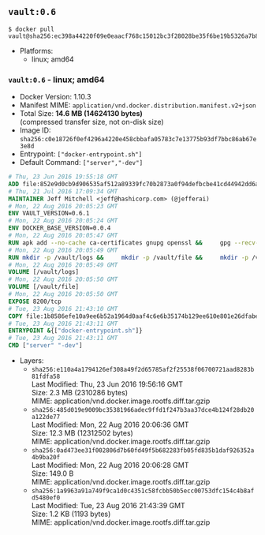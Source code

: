 ## `vault:0.6`

```console
$ docker pull vault@sha256:ec398a44220f09e0eaacf768c15012bc3f28028be35f6be19b5326a7b87ff0d0
```

-	Platforms:
	-	linux; amd64

### `vault:0.6` - linux; amd64

-	Docker Version: 1.10.3
-	Manifest MIME: `application/vnd.docker.distribution.manifest.v2+json`
-	Total Size: **14.6 MB (14624130 bytes)**  
	(compressed transfer size, not on-disk size)
-	Image ID: `sha256:c0e18726f0ef4296a4220e458cbbafa05783c7e13775b93df7bbc86ab67e3e8d`
-	Entrypoint: `["docker-entrypoint.sh"]`
-	Default Command: `["server","-dev"]`

```dockerfile
# Thu, 23 Jun 2016 19:55:18 GMT
ADD file:852e9d0cb9d906535af512a89339fc70b2873a0f94defbcbe41cd44942dd6ac8 in /
# Thu, 21 Jul 2016 17:09:34 GMT
MAINTAINER Jeff Mitchell <jeff@hashicorp.com> (@jefferai)
# Mon, 22 Aug 2016 20:05:23 GMT
ENV VAULT_VERSION=0.6.1
# Mon, 22 Aug 2016 20:05:24 GMT
ENV DOCKER_BASE_VERSION=0.0.4
# Mon, 22 Aug 2016 20:05:47 GMT
RUN apk add --no-cache ca-certificates gnupg openssl &&     gpg --recv-keys 91A6E7F85D05C65630BEF18951852D87348FFC4C &&     mkdir -p /tmp/build &&     cd /tmp/build &&     wget https://releases.hashicorp.com/docker-base/${DOCKER_BASE_VERSION}/docker-base_${DOCKER_BASE_VERSION}_linux_amd64.zip &&     wget https://releases.hashicorp.com/docker-base/${DOCKER_BASE_VERSION}/docker-base_${DOCKER_BASE_VERSION}_SHA256SUMS &&     wget https://releases.hashicorp.com/docker-base/${DOCKER_BASE_VERSION}/docker-base_${DOCKER_BASE_VERSION}_SHA256SUMS.sig &&     gpg --batch --verify docker-base_${DOCKER_BASE_VERSION}_SHA256SUMS.sig docker-base_${DOCKER_BASE_VERSION}_SHA256SUMS &&     grep ${DOCKER_BASE_VERSION}_linux_amd64.zip docker-base_${DOCKER_BASE_VERSION}_SHA256SUMS | sha256sum -c &&     unzip docker-base_${DOCKER_BASE_VERSION}_linux_amd64.zip &&     cp bin/gosu bin/dumb-init /bin &&     wget https://releases.hashicorp.com/vault/${VAULT_VERSION}/vault_${VAULT_VERSION}_linux_amd64.zip &&     wget https://releases.hashicorp.com/vault/${VAULT_VERSION}/vault_${VAULT_VERSION}_SHA256SUMS &&     wget https://releases.hashicorp.com/vault/${VAULT_VERSION}/vault_${VAULT_VERSION}_SHA256SUMS.sig &&     gpg --batch --verify vault_${VAULT_VERSION}_SHA256SUMS.sig vault_${VAULT_VERSION}_SHA256SUMS &&     grep vault_${VAULT_VERSION}_linux_amd64.zip vault_${VAULT_VERSION}_SHA256SUMS | sha256sum -c &&     unzip -d /bin vault_${VAULT_VERSION}_linux_amd64.zip &&     cd /tmp &&     rm -rf /tmp/build &&     apk del gnupg openssl &&     rm -rf /root/.gnupg
# Mon, 22 Aug 2016 20:05:49 GMT
RUN mkdir -p /vault/logs &&     mkdir -p /vault/file &&     mkdir -p /vault/config
# Mon, 22 Aug 2016 20:05:49 GMT
VOLUME [/vault/logs]
# Mon, 22 Aug 2016 20:05:50 GMT
VOLUME [/vault/file]
# Mon, 22 Aug 2016 20:05:50 GMT
EXPOSE 8200/tcp
# Tue, 23 Aug 2016 21:43:10 GMT
COPY file:1b8586efe10a9ee6b52a1964d0aaf4c6e6b35174b129ee610e801e26dfabedd3 in /usr/local/bin/docker-entrypoint.sh
# Tue, 23 Aug 2016 21:43:11 GMT
ENTRYPOINT &{["docker-entrypoint.sh"]}
# Tue, 23 Aug 2016 21:43:11 GMT
CMD ["server" "-dev"]
```

-	Layers:
	-	`sha256:e110a4a1794126ef308a49f2d65785af2f25538f06700721aad8283b81fdfa58`  
		Last Modified: Thu, 23 Jun 2016 19:56:16 GMT  
		Size: 2.3 MB (2310286 bytes)  
		MIME: application/vnd.docker.image.rootfs.diff.tar.gzip
	-	`sha256:485d019e9009bc35381966adec9ffd1f247b3aa37dce4b124f28db20a122de77`  
		Last Modified: Mon, 22 Aug 2016 20:06:36 GMT  
		Size: 12.3 MB (12312502 bytes)  
		MIME: application/vnd.docker.image.rootfs.diff.tar.gzip
	-	`sha256:0ad473ee31f002806d7b60fd49f5b682283fb05fd835b1daf926352a4b9ba20f`  
		Last Modified: Mon, 22 Aug 2016 20:06:28 GMT  
		Size: 149.0 B  
		MIME: application/vnd.docker.image.rootfs.diff.tar.gzip
	-	`sha256:1a9963a91a749f9ca1d0c4351c58fcbb50b5ecc00753dfc154c4b8afd5480ef0`  
		Last Modified: Tue, 23 Aug 2016 21:43:39 GMT  
		Size: 1.2 KB (1193 bytes)  
		MIME: application/vnd.docker.image.rootfs.diff.tar.gzip

